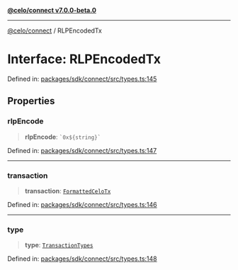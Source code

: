 [**@celo/connect v7.0.0-beta.0**](../README.md)

***

[@celo/connect](../globals.md) / RLPEncodedTx

# Interface: RLPEncodedTx

Defined in: [packages/sdk/connect/src/types.ts:145](https://github.com/celo-org/developer-tooling/blob/master/packages/sdk/connect/src/types.ts#L145)

## Properties

### rlpEncode

> **rlpEncode**: `` `0x${string}` ``

Defined in: [packages/sdk/connect/src/types.ts:147](https://github.com/celo-org/developer-tooling/blob/master/packages/sdk/connect/src/types.ts#L147)

***

### transaction

> **transaction**: [`FormattedCeloTx`](FormattedCeloTx.md)

Defined in: [packages/sdk/connect/src/types.ts:146](https://github.com/celo-org/developer-tooling/blob/master/packages/sdk/connect/src/types.ts#L146)

***

### type

> **type**: [`TransactionTypes`](../type-aliases/TransactionTypes.md)

Defined in: [packages/sdk/connect/src/types.ts:148](https://github.com/celo-org/developer-tooling/blob/master/packages/sdk/connect/src/types.ts#L148)
